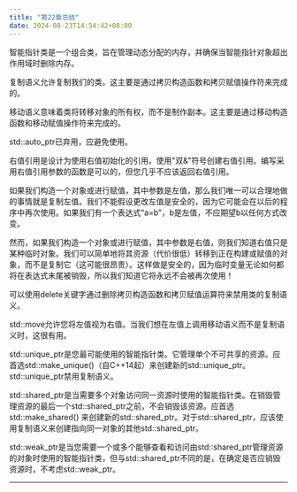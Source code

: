 ```yaml
---
title: "第22章总结"
date: 2024-08-23T14:54:42+08:00
---
```


智能指针类是一个组合类，旨在管理动态分配的内存，并确保当智能指针对象超出作用域时删除内存。

复制语义允许复制我们的类。这主要是通过拷贝构造函数和拷贝赋值操作符来完成的。

移动语义意味着类将转移对象的所有权，而不是制作副本。这主要是通过移动构造函数和移动赋值操作符来完成的。

std::auto_ptr已弃用，应避免使用。

右值引用是设计为使用右值初始化的引用。使用"双&"符号创建右值引用。编写采用右值引用参数的函数是可以的，但您几乎不应该返回右值引用。

如果我们构造一个对象或进行赋值，其中参数是左值，那么我们唯一可以合理地做的事情就是复制左值。我们不能假设更改左值是安全的，因为它可能会在以后的程序中再次使用。如果我们有一个表达式“a=b”，b是左值，不应期望b以任何方式改变。

然而，如果我们构造一个对象或进行赋值，其中参数是右值，则我们知道右值只是某种临时对象。我们可以简单地将其资源（代价很低）转移到正在构建或赋值的对象，而不是复制它（这可能很昂贵）。这样做是安全的，因为临时变量无论如何都将在表达式末尾被销毁，所以我们知道它将永远不会被再次使用！

可以使用delete关键字通过删除拷贝构造函数和拷贝赋值运算符来禁用类的复制语义。

std::move允许您将左值视为右值。当我们想在左值上调用移动语义而不是复制语义时，这很有用。

std::unique_ptr是您最可能使用的智能指针类。它管理单个不可共享的资源。应首选std::make_unique()（自C++14起）来创建新的std::unique_ptr。std::unique_ptr禁用复制语义。

std::shared_ptr是当需要多个对象访问同一资源时使用的智能指针类。在销毁管理资源的最后一个std::shared_ptr之前，不会销毁该资源。应首选 std::make_shared() 来创建新的std::shared_ptr。对于std::shared_ptr，应该使用复制语义来创建指向同一对象的其他std::shared_ptr。

std::weak_ptr是当您需要一个或多个能够查看和访问由std:∶shared_ptr管理资源的对象时使用的智能指针类，但与std::shared_ptr不同的是，在确定是否应销毁资源时，不考虑std::weak_ptr。

***
